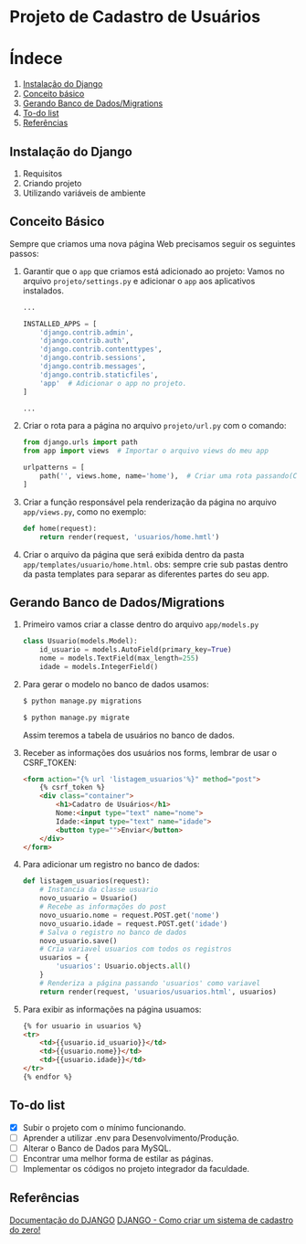 # Projeto de Cadastro de Usuários



# Índece

1. [Instalação do Django](#instalacao)
2. [Conceito básico](#basico)
3. [Gerando Banco de Dados/Migrations](#bancodados)
4. [To-do list](#todo)
5. [Referências](#referencias)

<div id="instalacao"/>

## Instalação do Django

1. Requisitos
2. Criando projeto
3. Utilizando variáveis de ambiente


<div id="basico" />

## Conceito Básico

Sempre que criamos uma nova página Web precisamos seguir os seguintes passos:

1. Garantir que o `app` que criamos está adicionado ao projeto:
    Vamos no arquivo `projeto/settings.py` e adicionar o `app` aos aplicativos instalados.
    ```python
    ...

    INSTALLED_APPS = [
        'django.contrib.admin',
        'django.contrib.auth',
        'django.contrib.contenttypes',
        'django.contrib.sessions',
        'django.contrib.messages',
        'django.contrib.staticfiles',
        'app'  # Adicionar o app no projeto.
    ]

    ...
    ```

2. Criar o rota para a página no arquivo `projeto/url.py` com o comando:
    ```python
    from django.urls import path
    from app import views  # Importar o arquivo views do meu app

    urlpatterns = [
        path('', views.home, name='home'),  # Criar uma rota passando(Caminho, Função, Nome do caminho)
    ]
    ```

3. Criar a função responsável pela renderização da página no arquivo `app/views.py`, como no exemplo:
    ```python
    def home(request):
        return render(request, 'usuarios/home.hmtl')
    ```

4. Criar o arquivo da página que será exibida dentro da pasta `app/templates/usuario/home.html`. obs: sempre crie sub pastas dentro da pasta templates para separar as diferentes partes do seu app.

<div id="bancodados"/>

## Gerando Banco de Dados/Migrations

1. Primeiro vamos criar a classe dentro do arquivo `app/models.py`
    ```python
    class Usuario(models.Model):
        id_usuario = models.AutoField(primary_key=True)
        nome = models.TextField(max_length=255)
        idade = models.IntegerField()
    ```

2. Para gerar o modelo no banco de dados usamos:
    ```bash
    $ python manage.py migrations

    $ python manage.py migrate
    ```
    Assim teremos a tabela de usuários no banco de dados.

3. Receber as informações dos usuários nos forms, lembrar de usar o CSRF_TOKEN:
    ```html
    <form action="{% url 'listagem_usuarios'%}" method="post">
        {% csrf_token %}
        <div class="container">
            <h1>Cadatro de Usuários</h1>
            Nome:<input type="text" name="nome">
            Idade:<input type="text" name="idade">
            <button type="">Enviar</button>
        </div>
    </form>
    ```

4. Para adicionar um registro no banco de dados:
    ```python
    def listagem_usuarios(request):
        # Instancia da classe usuario
        novo_usuario = Usuario()
        # Recebe as informações do post
        novo_usuario.nome = request.POST.get('nome')
        novo_usuario.idade = request.POST.get('idade')
        # Salva o registro no banco de dados
        novo_usuario.save()
        # Cria variavel usuarios com todos os registros
        usuarios = {
            'usuarios': Usuario.objects.all()
        }
        # Renderiza a página passando 'usuarios' como variavel
        return render(request, 'usuarios/usuarios.html', usuarios)
    ```

5. Para exibir as informações na página usuamos:
    ```html
    {% for usuario in usuarios %}
    <tr>
        <td>{{usuario.id_usuario}}</td>
        <td>{{usuario.nome}}</td>
        <td>{{usuario.idade}}</td>
    </tr>
    {% endfor %}
    ```

<div id="todo" />

## To-do list

- [x] Subir o projeto com o mínimo funcionando.
- [ ] Aprender a utilizar .env para Desenvolvimento/Produção.
- [ ] Alterar o Banco de Dados para MySQL.
- [ ] Encontrar uma melhor forma de estilar as páginas.
- [ ] Implementar os códigos no projeto integrador da faculdade. 

<div id="referencias"/>

## Referências

[Documentação do DJANGO](https://docs.djangoproject.com/pt-br/5.0/)
[DJANGO - Como criar um sistema de cadastro do zero!](https://youtu.be/-m5ywU8SW9E?si=oQPDXJPUFNoZpR6U)
